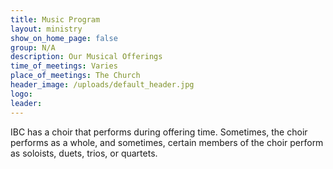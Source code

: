 ```yaml
---
title: Music Program
layout: ministry
show_on_home_page: false
group: N/A
description: Our Musical Offerings
time_of_meetings: Varies
place_of_meetings: The Church
header_image: /uploads/default_header.jpg
logo: 
leader:
---
```


IBC has a choir that performs during offering time. Sometimes, the choir performs as a whole, and sometimes, certain members of the choir perform as soloists, duets, trios, or quartets.


